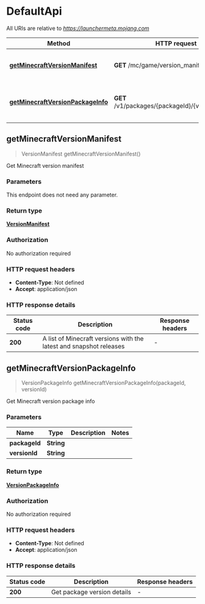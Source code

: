 # DefaultApi

All URIs are relative to *https://launchermeta.mojang.com*

| Method | HTTP request | Description |
|------------- | ------------- | -------------|
| [**getMinecraftVersionManifest**](DefaultApi.md#getMinecraftVersionManifest) | **GET** /mc/game/version_manifest.json | Get Minecraft version manifest |
| [**getMinecraftVersionPackageInfo**](DefaultApi.md#getMinecraftVersionPackageInfo) | **GET** /v1/packages/{packageId}/{versionId}.json | Get Minecraft version package info |



## getMinecraftVersionManifest

> VersionManifest getMinecraftVersionManifest()

Get Minecraft version manifest

### Parameters

This endpoint does not need any parameter.

### Return type

[**VersionManifest**](VersionManifest.md)

### Authorization

No authorization required

### HTTP request headers

- **Content-Type**: Not defined
- **Accept**: application/json


### HTTP response details
| Status code | Description | Response headers |
|-------------|-------------|------------------|
| **200** | A list of Minecraft versions with the latest and snapshot releases |  -  |


## getMinecraftVersionPackageInfo

> VersionPackageInfo getMinecraftVersionPackageInfo(packageId, versionId)

Get Minecraft version package info

### Parameters


| Name | Type | Description  | Notes |
|------------- | ------------- | ------------- | -------------|
| **packageId** | **String**|  | |
| **versionId** | **String**|  | |

### Return type

[**VersionPackageInfo**](VersionPackageInfo.md)

### Authorization

No authorization required

### HTTP request headers

- **Content-Type**: Not defined
- **Accept**: application/json


### HTTP response details
| Status code | Description | Response headers |
|-------------|-------------|------------------|
| **200** | Get package version details |  -  |

